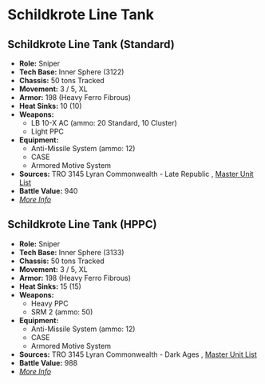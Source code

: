 # Schildkrote Line Tank 

## Schildkrote Line Tank (Standard) 

- **Role:** Sniper 
- **Tech Base:** Inner Sphere (3122) 
- **Chassis:** 50 tons Tracked 
- **Movement:** 3 / 5, XL 
- **Armor:** 198 (Heavy Ferro Fibrous) 
- **Heat Sinks:** 10 (10) 
- **Weapons:** 
  - LB 10-X AC (ammo: 20 Standard, 10 Cluster) 
  - Light PPC 
- **Equipment:** 
  - Anti-Missile System (ammo: 12) 
  - CASE 
  - Armored Motive System 
- **Sources:** TRO 3145 Lyran Commonwealth - Late Republic , [Master Unit List](http://masterunitlist.info/Unit/Details/6599) 
- **Battle Value:** 940 
- [*More Info*](schildkrote_line_tank/schildkrote_line_tank_standard.md) 

## Schildkrote Line Tank (HPPC) 

- **Role:** Sniper 
- **Tech Base:** Inner Sphere (3133) 
- **Chassis:** 50 tons Tracked 
- **Movement:** 3 / 5, XL 
- **Armor:** 198 (Heavy Ferro Fibrous) 
- **Heat Sinks:** 15 (15) 
- **Weapons:** 
  - Heavy PPC 
  - SRM 2 (ammo: 50) 
- **Equipment:** 
  - Anti-Missile System (ammo: 12) 
  - CASE 
  - Armored Motive System 
- **Sources:** TRO 3145 Lyran Commonwealth - Dark Ages , [Master Unit List](http://masterunitlist.info/Unit/Details/6600) 
- **Battle Value:** 988 
- [*More Info*](schildkrote_line_tank/schildkrote_line_tank_hppc.md) 

